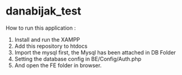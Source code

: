 # danabijak_test
 
How to run this application : 
1. Install and run the XAMPP
2. Add this repository to htdocs
3. Import the mysql first, the Mysql has been attached in DB Folder
4. Setting the database config in BE/Config/Auth.php
5. And open the FE folder in browser.
